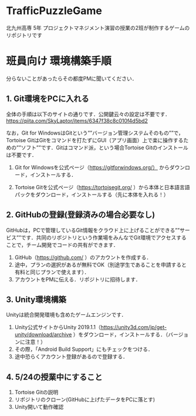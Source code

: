 # TrafficPuzzleGame
北九州高専 5年 プロジェクトマネジメント演習の授業の2班が制作するゲームのリポジトリです

# 班員向け 環境構築手順
分らないことがあったらその都度PMに聞いてください．
## 1. Git環境をPCに入れる
全体の手順は以下のサイトの通りです．公開鍵云々の設定は不要です．<br>
https://qiita.com/SkyLaptor/items/6347f38c8c010f4d5bd2

なお，Git for WindowsはGitという””バージョン管理システムそのもの””で，Tortoise GitはGitをコマンドを打たずにGUI（アプリ画面）上で楽に操作するための””ソフト””です．Gitはコマンド派，という場合Tortoise Gitのインストールは不要です．

1. Git for Windowsを公式ページ（https://gitforwindows.org/） からダウンロード，インストールする．

2. Tortoise Gitを公式ページ（https://tortoisegit.org/ ）から本体と日本語言語パックをダウンロード，インストールする（先に本体を入れる！）

## 2. GitHubの登録(登録済みの場合必要なし)
GitHubは，PCで管理しているGit情報をクラウド上に上げることができる””サービス””です．共同のリポジトリという作業場をみんなでGit環境でアクセスすることで，チーム開発でコードの共有ができます．

1. GitHub（https://github.com/ ）のアカウントを作成する．
2. 途中，プランの選択があるが無料でOK（別途学生であることを申請すると有料と同じプランで使えます）．
3. アカウントをPMに伝える．リポジトリに招待します．

## 3. Unity環境構築
Unityは統合開発環境も含めたゲームエンジンです．

1. Unity公式サイトからUnity 2019.1.1（https://unity3d.com/jp/get-unity/download/archive ）をダウンロード，インストールする．（バージョンに注意！）
2. その際，「Android Build Support」にもチェックをつける．
3. 途中恐らくアカウント登録があるので登録する．

## 4. 5/24の授業中にすること
1. Tortoise Gitの説明
2. リポジトリのクローン(GitHubに上げたデータをPCに落とす)
3. Unity開いて動作確認